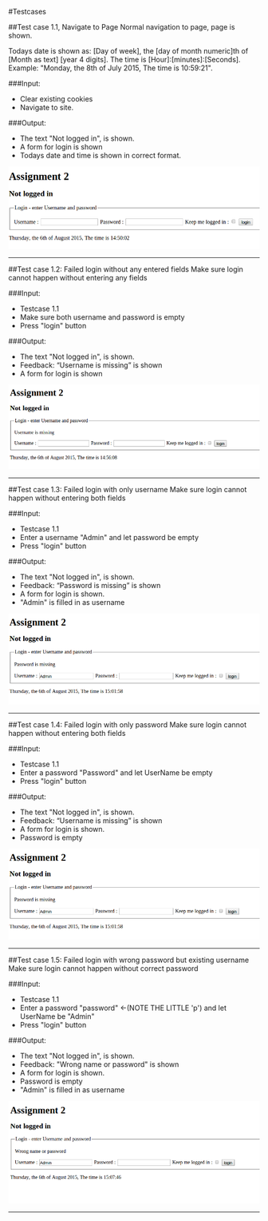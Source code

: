 #Testcases

##Test case 1.1, Navigate to Page 
Normal navigation to page, page is shown.

Todays date is shown as: [Day of week], the [day of month numeric]th of [Month as text] [year 4 digits]. The time is [Hour]:[minutes]:[Seconds].
Example: "Monday, the 8th of July 2015, The time is 10:59:21".

###Input:
 * Clear existing cookies
 * Navigate to site.
 
###Output:
 * The text "Not logged in", is shown.
 * A form for login is shown
 * Todays date and time is shown in correct format.
 
![After Input](notLoggedIn.png)

***

##Test case 1.2: Failed login without any entered fields
Make sure login cannot happen without entering any fields

###Input:
 * Testcase 1.1
 * Make sure both username and password is empty
 * Press "login" button
 
###Output:
 * The text "Not logged in", is shown.
 * Feedback: “Username is missing” is shown
 * A form for login is shown

![After Input](usernameIsMissing.png)

***

##Test case 1.3: Failed login with only username
Make sure login cannot happen without entering both fields

###Input:
 * Testcase 1.1
 * Enter a username "Admin" and let password be empty
 * Press "login" button
 
###Output:
 * The text "Not logged in", is shown.
 * Feedback: “Password is missing” is shown
 * A form for login is shown.
 * "Admin" is filled in as username

![After Input](MissingPassword.png)

***


##Test case 1.4: Failed login with only password
Make sure login cannot happen without entering both fields

###Input:
 * Testcase 1.1
 * Enter a password "Password" and let UserName be empty
 * Press "login" button
 
###Output:
 * The text "Not logged in", is shown.
 * Feedback: “Username is missing” is shown
 * A form for login is shown.
 * Password is empty

![After Input](MissingPassword.png)

***

##Test case 1.5: Failed login with wrong password but existing username
Make sure login cannot happen without correct password

###Input:
 * Testcase 1.1
 * Enter a password "password" <-(NOTE THE LITTLE 'p') and let UserName be "Admin"
 * Press "login" button
 
###Output:
 * The text "Not logged in", is shown.
 * Feedback: "Wrong name or password" is shown
 * A form for login is shown.
 * Password is empty
 * "Admin" is filled in as username

![After Input](WrongNameOrPass.png)

***
